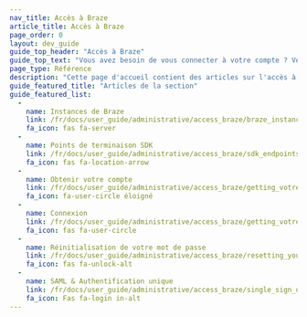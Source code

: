 ```yaml
---
nav_title: Accès à Braze
article_title: Accès à Braze
page_order: 0
layout: dev_guide
guide_top_header: "Accès à Braze"
guide_top_text: "Vous avez besoin de vous connecter à votre compte ? Vérifiez deux fois votre terminaison ? Réinitialiser un mot de passe ? Configurer l'authentification unique ? Ne vous inquiétez pas - nous avons des documents pour cela."
page_type: Référence
description: "Cette page d'accueil contient des articles sur l'accès à votre compte Braze ou à votre tableau de bord. Ici vous pouvez trouver des ressources sur SSO, login, instances Braze, et plus."
guide_featured_title: "Articles de la section"
guide_featured_list:
  - 
    name: Instances de Braze
    link: /fr/docs/user_guide/administrative/access_braze/braze_instances/
    fa_icon: fas fa-server
  - 
    name: Points de terminaison SDK
    link: /fr/docs/user_guide/administrative/access_braze/sdk_endpoints/
    fa_icon: fas fa-location-arrow
  - 
    name: Obtenir votre compte
    link: /fr/docs/user_guide/administrative/access_braze/getting_votre_compte/
    fa_icon: fa-user-circle éloigné
  - 
    name: Connexion
    link: /fr/docs/user_guide/administrative/access_braze/getting_votre_compte/
    fa_icon: fas fa-user-circle
  - 
    name: Réinitialisation de votre mot de passe
    link: /fr/docs/user_guide/administrative/access_braze/resetting_your_password/
    fa_icon: fas fa-unlock-alt
  - 
    name: SAML & Authentification unique
    link: /fr/docs/user_guide/administrative/access_braze/single_sign_on/
    fa_icon: Fas fa-login in-alt
---
```


